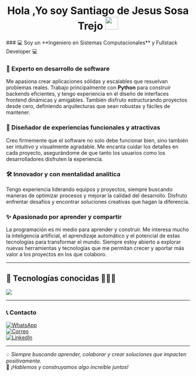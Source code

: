 <h1 align="center"><b>Hola ,Yo soy Santiago de Jesus Sosa Trejo </b><img src="https://media.giphy.com/media/hvRJCLFzcasrR4ia7z/giphy.gif" width="35"></h1>
### 💻 Soy un **Ingeniero en Sistemas Computacionales** y Fullstack Developer 💻  

### 🚀 Experto en desarrollo de software  
Me apasiona crear aplicaciones sólidas y escalables que resuelvan problemas reales. Trabajo principalmente con **Python** para construir backends eficientes, y tengo experiencia en el diseño de interfaces frontend dinámicas y amigables. También disfruto estructurando proyectos desde cero, definiendo arquitecturas que sean robustas y fáciles de mantener.

### 🎨 Diseñador de experiencias funcionales y atractivas  
Creo firmemente que el software no solo debe funcionar bien, sino también ser intuitivo y visualmente agradable. Me encanta cuidar los detalles en cada proyecto, asegurándome de que tanto los usuarios como los desarrolladores disfruten la experiencia.

### 🛠️ Innovador y con mentalidad analítica  
Tengo experiencia liderando equipos y proyectos, siempre buscando maneras de optimizar procesos y mejorar la calidad del desarrollo. Disfruto enfrentar desafíos y encontrar soluciones creativas que hagan la diferencia.

### ✨ Apasionado por aprender y compartir  
La programación es mi medio para aprender y construir. Me interesa mucho la inteligencia artificial, el aprendizaje automático y el potencial de estas tecnologías para transformar el mundo. Siempre estoy abierto a explorar nuevas herramientas y tecnologías que me permitan crecer y aportar más valor a los proyectos en los que colaboro.

---

## 🚀 Tecnologías conocidas 👨🏻‍💻  
<p align="left">
  <a href="https://skillicons.dev">
    <img src="https://skillicons.dev/icons?i=python,arduino,java,androidstudio,mysql,sqlite,github,js,vscode,linux,figma,html,css,git,cpp,tkinter" />
  </a>
</p>

---

### 📞 Contacto  
[![WhatsApp](https://img.shields.io/badge/WhatsApp-25D366?style=for-the-badge&logo=whatsapp&logoColor=white)](https://wa.me/7891193882)  
[![Correo](https://img.shields.io/badge/Email-D14836?style=for-the-badge&logo=gmail&logoColor=white)](mailto:sosatrejosantiagodejesus@gmail.com)  
[![LinkedIn](https://img.shields.io/badge/LinkedIn-0077B5?style=for-the-badge&logo=linkedin&logoColor=white)](https://www.linkedin.com/in/santiago-de-jesus-sosa-trejo-9249312b7)

---

💡 *Siempre buscando aprender, colaborar y crear soluciones que impacten positivamente.*  
🌟 *¡Hablemos y construyamos algo increíble juntos!*
